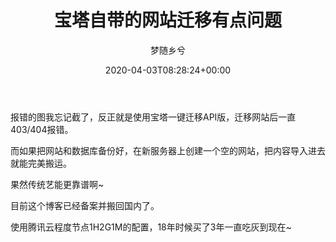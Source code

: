 ﻿---
title: 宝塔自带的网站迁移有点问题
author: 梦随乡兮
type: post
date: 2020-04-03T08:28:24+00:00
url: /bt-qianyi.html
featured_image: https://r2.imsxx.com/wp-content/uploads/2020/04/宝塔面版.jpg
views:
  - 1190
like:
  - 1
categories:
  - 笔记
tags:
  - 一键迁移
  - 宝塔
  - 网站搬家

slug: "bt-qianyi"
---
报错的图我忘记截了，反正就是使用宝塔一键迁移API版，迁移网站后一直403/404报错。

而如果把网站和数据库备份好，在新服务器上创建一个空的网站，把内容导入进去就能完美搬运。

果然传统艺能更靠谱啊~

目前这个博客已经备案并搬回国内了。

使用腾讯云程度节点1H2G1M的配置，18年时候买了3年一直吃灰到现在~
